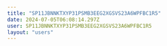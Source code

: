 ```yaml
---
title: "SP11JBNNKTXYP31PSMB3EEG2XGSVS23A6WPFBC1R5"
date: 2024-07-05T06:08:14.297Z
user: SP11JBNNKTXYP31PSMB3EEG2XGSVS23A6WPFBC1R5
layout: "users"
---
```

    